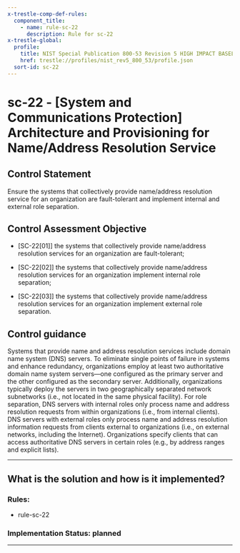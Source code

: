 ```yaml
---
x-trestle-comp-def-rules:
  component_title:
    - name: rule-sc-22
      description: Rule for sc-22
x-trestle-global:
  profile:
    title: NIST Special Publication 800-53 Revision 5 HIGH IMPACT BASELINE
    href: trestle://profiles/nist_rev5_800_53/profile.json
  sort-id: sc-22
---
```


# sc-22 - \[System and Communications Protection\] Architecture and Provisioning for Name/Address Resolution Service

## Control Statement

Ensure the systems that collectively provide name/address resolution service for an organization are fault-tolerant and implement internal and external role separation.

## Control Assessment Objective

- \[SC-22[01]\] the systems that collectively provide name/address resolution services for an organization are fault-tolerant;

- \[SC-22[02]\] the systems that collectively provide name/address resolution services for an organization implement internal role separation;

- \[SC-22[03]\] the systems that collectively provide name/address resolution services for an organization implement external role separation.

## Control guidance

Systems that provide name and address resolution services include domain name system (DNS) servers. To eliminate single points of failure in systems and enhance redundancy, organizations employ at least two authoritative domain name system servers—one configured as the primary server and the other configured as the secondary server. Additionally, organizations typically deploy the servers in two geographically separated network subnetworks (i.e., not located in the same physical facility). For role separation, DNS servers with internal roles only process name and address resolution requests from within organizations (i.e., from internal clients). DNS servers with external roles only process name and address resolution information requests from clients external to organizations (i.e., on external networks, including the Internet). Organizations specify clients that can access authoritative DNS servers in certain roles (e.g., by address ranges and explicit lists).

______________________________________________________________________

## What is the solution and how is it implemented?

<!-- For implementation status enter one of: implemented, partial, planned, alternative, not-applicable -->

<!-- Note that the list of rules under ### Rules: is read-only and changes will not be captured after assembly to JSON -->

<!-- Add control implementation description here for control: sc-22 -->

### Rules:

  - rule-sc-22

### Implementation Status: planned

______________________________________________________________________

